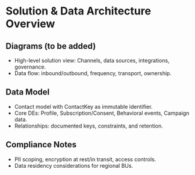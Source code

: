 Solution & Data Architecture Overview
=====================================

Diagrams (to be added)
----------------------
- High-level solution view: Channels, data sources, integrations, governance.
- Data flow: inbound/outbound, frequency, transport, ownership.

Data Model
----------
- Contact model with ContactKey as immutable identifier.
- Core DEs: Profile, Subscription/Consent, Behavioral events, Campaign data.
- Relationships: documented keys, constraints, and retention.

Compliance Notes
----------------
- PII scoping, encryption at rest/in transit, access controls.
- Data residency considerations for regional BUs.


